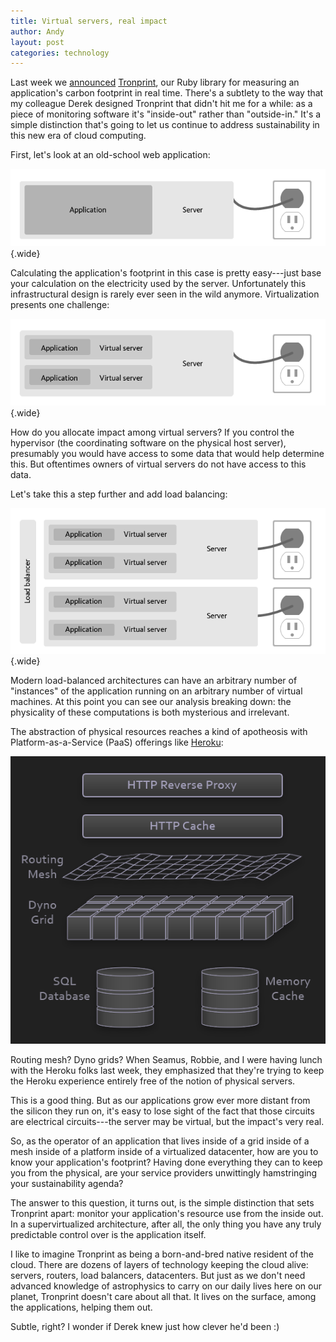 ```yaml
---
title: Virtual servers, real impact
author: Andy
layout: post
categories: technology
---
```


Last week we [announced](http://numbers.brighterplanet.com/2011/03/02/tronprint-measure-the-footprint-of-your-cloud-application) [Tronprint](http://brighterplanet.github.com/tronprint), our Ruby library for measuring an application's carbon footprint in real time. There's a subtlety to the way that my colleague Derek designed Tronprint that didn't hit me for a while: as a piece of monitoring software it's "inside-out" rather than "outside-in." It's a simple distinction that's going to let us continue to address sustainability in this new era of cloud computing.

<!-- more start -->

First, let's look at an old-school web application:

![Simple server architecture](/images/2011-03-08-virtual-servers-real-impact/diagrams-01.png)
{.wide}

Calculating the application's footprint in this case is pretty easy---just base your calculation on the electricity used by the server. Unfortunately this infrastructural design is rarely ever seen in the wild anymore. Virtualization presents one challenge:

![Simple virtualization](/images/2011-03-08-virtual-servers-real-impact/diagrams-02.png)
{.wide}

How do you allocate impact among virtual servers? If you control the hypervisor (the coordinating software on the physical host server), presumably you would have access to some data that would help determine this. But oftentimes owners of virtual servers do not have access to this data.

Let's take this a step further and add load balancing:

![Load balancing](/images/2011-03-08-virtual-servers-real-impact/diagrams-03.png)
{.wide}

Modern load-balanced architectures can have an arbitrary number of "instances" of the application running on an arbitrary number of virtual machines. At this point you can see our analysis breaking down: the physicality of these computations is both mysterious and irrelevant.

The abstraction of physical resources reaches a kind of apotheosis with Platform-as-a-Service (PaaS) offerings like [Heroku](http://heroku.com/how/architecture):

![Heroku architecture](/images/2011-03-08-virtual-servers-real-impact/heroku.png)

Routing mesh? Dyno grids? When Seamus, Robbie, and I were having lunch with the Heroku folks last week, they emphasized that they're trying to keep the Heroku experience entirely free of the notion of physical servers.

This is a good thing. But as our applications grow ever more distant from the silicon they run on, it's easy to lose sight of the fact that those circuits are electrical circuits---the server may be virtual, but the impact's very real.

So, as the operator of an application that lives inside of a grid inside of a mesh inside of a platform inside of a virtualized datacenter, how are you to know your application's footprint? Having done everything they can to keep you from the physical, are your service providers unwittingly hamstringing your sustainability agenda?

The answer to this question, it turns out, is the simple distinction that sets Tronprint apart: monitor your application's resource use from the inside out. In a supervirtualized architecture, after all, the only thing you have any truly predictable control over is the application itself.

I like to imagine Tronprint as being a born-and-bred native resident of the cloud. There are dozens of layers of technology keeping the cloud alive: servers, routers, load balancers, datacenters. But just as we don't need advanced knowledge of astrophysics to carry on our daily lives here on our planet, Tronprint doesn't care about all that. It lives on the surface, among the applications, helping them out.

Subtle, right? I wonder if Derek knew just how clever he'd been :)

<!-- more end -->
